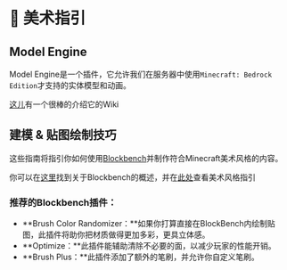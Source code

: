 # 🚩 美术指引

## Model Engine

Model Engine是一个插件，它允许我们在服务器中使用`Minecraft: Bedrock Edition`才支持的实体模型和动画。

[这儿](https://git.lumine.io/mythiccraft/modelengine/-/wikis/Making-your-first-model)有一个很棒的介绍它的Wiki

## 建模 & 贴图绘制技巧

这些指南将指引你如何使用[Blockbench](https://www.blockbench.net/)并制作符合Minecraft美术风格的内容。

你可以在[这里](https://www.blockbench.net/wiki/guides/blockbench-overview-tips)找到关于Blockbench的概述，并在[此处](https://www.blockbench.net/wiki/guides/minecraft-style-guide/)查看美术风格指引


### 推荐的Blockbench插件：

* **Brush Color Randomizer：**如果你打算直接在BlockBench内绘制贴图，此插件将助你把材质做得更加多彩，更具立体感。
* **Optimize：**此插件能辅助清除不必要的面，以减少玩家的性能开销。
* **Brush Plus：**此插件添加了额外的笔刷，并允许你自定义笔刷。
